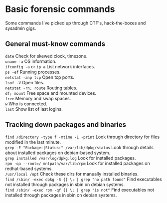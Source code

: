 # Basic forensic commands
Some commands I've picked up through CTF's, hack-the-boxes and sysadmin gigs.  

## General must-know commands
`date` Check for skewed clock, timezone.  
`uname -a` OS information.  
`ifconfig -a` or `ip a` List network interfaces.  
`ps -ef` Running processes.  
`netstat -anp tcp` Open tcp ports.  
`lsof -V` Open files.  
`netstat -rn; route` Routing tables.  
`df; mount` Free space and mounted devices.  
`free` Memory and swap spaces.  
`w` Who is connected.  
`last` Show list of last logins.  

## Tracking down packages and binaries
`find /directory -type f -mtime -1 -print` Look through directory for files modified in the last minute.  
`grep -E "Package:|Status:" /var/lib/dpkg/status` Look through details about installed packages on debian-based system.  
`grep installed /var/log/dpkg.log` Look for installed packages.  
`rpm -qa --root=/ mntpath/var/lib/rpm` Look for installed packages on redhat-based systems.  
`/usr/local /opt` Check these dirs for manually installed binaries.  
`find /sbin/ -exec dpkg -S {} \; | grep "no path found"` Find executables not installed through packages in sbin on debian systems.  
`find /sbin/ -exec rpm -qf {} \; | grep "is not"` Find executables not installed through packages in sbin on debian systems.  
